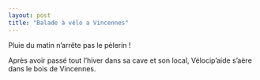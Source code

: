 ```yaml
---
layout: post
title: "Balade à vélo a Vincennes"
---
```



Pluie du matin n’arrête pas le pèlerin !

Après avoir passé tout l’hiver dans sa cave et son local, Vélocip’aide s’aère dans le bois de Vincennes.
